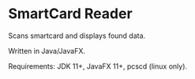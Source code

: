 SmartCard Reader
================

Scans smartcard and displays found data.

Written in Java/JavaFX. 

Requirements: JDK 11+, JavaFX 11+, pcscd (linux only).
